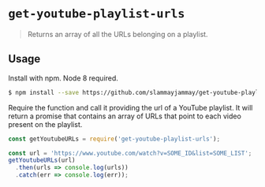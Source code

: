 # `get-youtube-playlist-urls`
> Returns an array of all the URLs belonging on a playlist.

## Usage
Install with npm. Node 8 required.
```sh
$ npm install --save https://github.com/slammayjammay/get-youtube-playlist-urls
```

Require the function and call it providing the url of a YouTube playlist. It will return a promise that contains an array of URLs that point to each video present on the playlist.
```js
const getYoutubeURLs = require('get-youtube-playlist-urls');

const url = 'https://www.youtube.com/watch?v=SOME_ID&list=SOME_LIST';
getYoutubeURLs(url)
  .then(urls => console.log(urls))
  .catch(err => console.log(err));
```

